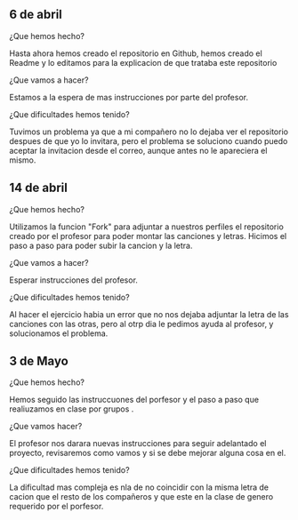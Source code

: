 ## 6 de abril

¿Que hemos hecho?

Hasta ahora hemos creado el repositorio en Github, hemos creado el Readme y lo editamos para la explicacion de que trataba este repositorio

¿Que vamos a hacer?

Estamos a la espera de mas instrucciones por parte del profesor.

¿Que dificultades hemos tenido?

Tuvimos un problema ya que a mi compañero no lo dejaba ver el repositorio despues de que yo lo invitara, pero el problema se soluciono cuando puedo aceptar la invitacion desde el correo, aunque antes no le apareciera el mismo.

## 14 de abril

¿Que hemos hecho?

Utilizamos la funcion "Fork" para adjuntar a nuestros perfiles el repositorio creado por el profesor para poder montar las canciones y letras.
Hicimos el paso a paso para poder subir la cancion y la letra.

¿Que vamos a hacer?

Esperar instrucciones del profesor.

¿Que dificultades hemos tenido?

Al hacer el ejercicio habia un error que no nos dejaba adjuntar la letra de las canciones con las otras, pero al otrp dia le pedimos ayuda al profesor, y solucionamos el problema.

## 3 de Mayo 
¿Que hemos hecho? 

Hemos seguido las instruccuones del porfesor y el paso a paso que realiuzamos en clase por grupos .

¿Que vamos hacer?

El profesor nos darara nuevas instrucciones para seguir adelantado el proyecto, revisaremos como vamos y si se debe mejorar alguna cosa en el.

¿Que dificultades hemos tenido?

La dificultad mas compleja es nla de no coincidir con la misma letra de cacion que el resto de los compañeros y que este en la clase de genero requerido por el porfesor.
